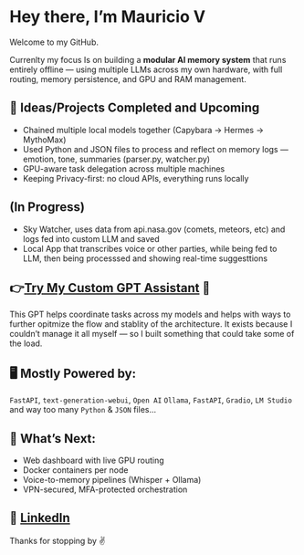   # Hey there, I’m Mauricio V

Welcome to my GitHub.

Currenlty my focus Is on building a **modular AI memory system** that runs entirely offline — using multiple LLMs across my own hardware, with full routing, memory persistence, and GPU and RAM management.
 

 ## 🧩 Ideas/Projects Completed and Upcoming  

- Chained multiple local models together (Capybara → Hermes → MythoMax)
- Used Python and JSON files to process and reflect on memory logs — emotion, tone, summaries (parser.py, watcher.py)
- GPU-aware task delegation across multiple machines
- Keeping Privacy-first: no cloud APIs, everything runs locally
## (In Progress)
- Sky Watcher, uses data from api.nasa.gov (comets, meteors, etc) and logs fed into custom LLM and saved
- Local App that transcribes voice or other parties, while being fed to LLM, then being processsed and showing real-time suggesttions


## 👉[Try My Custom GPT Assistant](https://chatgpt.com/g/g-686d56d1a8048191bd32fdb5704d2eb4-memoryarchitect-gpt) 🤖

This GPT helps coordinate tasks across my models and helps with ways to further opitmize the flow and stablity of the architecture. It exists because I couldn’t manage it all myself — so I built something that could take some of the load.


## 🖥️ Mostly Powered by:
`FastAPI`, `text-generation-webui`, `Open AI` `Ollama`, `FastAPI`, `Gradio`, `LM Studio` and way too many `Python` & `JSON` files...

## 🔭 What’s Next:
- Web dashboard with live GPU routing
- Docker containers per node
- Voice-to-memory pipelines (Whisper + Ollama)
- VPN-secured, MFA-protected orchestration 

## 🪪 [LinkedIn](https://www.linkedin.com/in/mauricio-ventura-52a14425a/) 

Thanks for stopping by ✌️
